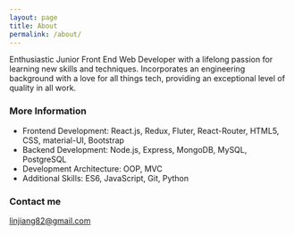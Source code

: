 ```yaml
---
layout: page
title: About
permalink: /about/
---
```


Enthusiastic Junior Front End Web Developer with a lifelong passion for learning new skills and techniques. Incorporates an engineering background with a love for all things tech, providing an exceptional level of quality in all work.

### More Information

* Frontend Development: React.js, Redux, Fluter, React-Router, HTML5, CSS, material-UI, Bootstrap  
* Backend Development: Node.js, Express, MongoDB, MySQL, PostgreSQL  
* Development Architecture: OOP, MVC  
* Additional Skills: ES6, JavaScript, Git, Python  

### Contact me

[linjiang82@gmail.com](mailto:linjiang82@gmail.com)